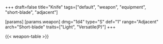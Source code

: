 +++
draft=false
title="Knife"
tags=["default", "weapon", "equipment", "short-blade", "adjacent"]

[params]
  [params.weapon]
    dmg="1d4"
    type="S"
    def="1"
    range="Adjacent"
    arch="Short-blade"
    traits=["Light", "Versatile(P)"]
+++

{{< weapon-table >}}


